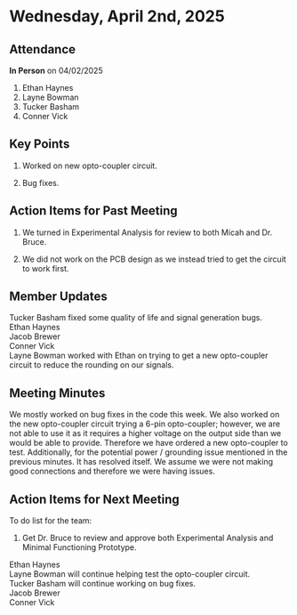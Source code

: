 
# Wednesday, April 2nd, 2025

## Attendance
**In Person** on 04/02/2025
1. Ethan Haynes
2. Layne Bowman
3. Tucker Basham
4. Conner Vick


## Key Points
1. Worked on new opto-coupler circuit.  

2. Bug fixes.  

## Action Items for Past Meeting
1. We turned in Experimental Analysis for review to both Micah and Dr. Bruce.

2. We did not work on the PCB design as we instead tried to get the circuit to work first.  

## Member Updates

Tucker Basham fixed some quality of life and signal generation bugs.  
Ethan Haynes  
Jacob Brewer  
Conner Vick  
Layne Bowman worked with Ethan on trying to get a new opto-coupler circuit to reduce the rounding on our signals.  

## Meeting Minutes
We mostly worked on bug fixes in the code this week. We also worked on the new opto-coupler circuit trying a 6-pin opto-coupler; however, we are not able to use it as it requires a higher voltage on the output side than we would be able to provide. Therefore we have ordered a new opto-coupler to test. Additionally, for the potential power / grounding issue mentioned in the previous minutes. It has resolved itself. We assume we were not making good connections and therefore we were having issues.  


## Action Items for Next Meeting
To do list for the team:  
1. Get Dr. Bruce to review and approve both Experimental Analysis and Minimal Functioning Prototype.  

Ethan Haynes  
Layne Bowman will continue helping test the opto-coupler circuit.  
Tucker Basham will continue working on bug fixes.  
Jacob Brewer  
Conner Vick  
